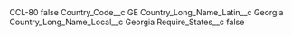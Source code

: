 <?xml version="1.0" encoding="UTF-8"?>
<CustomMetadata xmlns="http://soap.sforce.com/2006/04/metadata" xmlns:xsi="http://www.w3.org/2001/XMLSchema-instance" xmlns:xsd="http://www.w3.org/2001/XMLSchema">
    <label>CCL-80</label>
    <protected>false</protected>
    <values>
        <field>Country_Code__c</field>
        <value xsi:type="xsd:string">GE</value>
    </values>
    <values>
        <field>Country_Long_Name_Latin__c</field>
        <value xsi:type="xsd:string">Georgia</value>
    </values>
    <values>
        <field>Country_Long_Name_Local__c</field>
        <value xsi:type="xsd:string">Georgia</value>
    </values>
    <values>
        <field>Require_States__c</field>
        <value xsi:type="xsd:boolean">false</value>
    </values>
</CustomMetadata>
